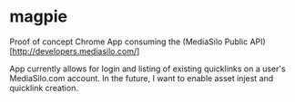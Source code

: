 magpie
======

Proof of concept Chrome App consuming the (MediaSilo Public API)[http://developers.mediasilo.com/]

App currently allows for login and listing of existing quicklinks on a user's MediaSilo.com account. In the future, I want to enable asset injest and quicklink creation.
